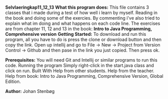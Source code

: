 **Selvlaeringkap11_12_13**
**What this program does:**
This file contains 3 classes that i made during a test of how well i learn by myself. Reading in the book and doing some of the exercies.
By commenting i've also tried to explain what im doing and what happens on each code line.
The exercises are from chapter 11, 12 and 13 in the book: **Intro to Java Programming, Comprehensive version**
**Getting Started:**
To download and run this program, all you have to do is press the clone or download button and then copy the link. Open up intellij and go to File -> New -> Project from Version Control -> Github and then pase in the link you just copied. Then press ok.

**Prerequisites:**
You will need Git and Intellij or similar programs to run this code.
Running the program Simply right-click in the start.java class and click on run.
Built With Help from other students. Help from the teacher. Help from book: Intro to Java Programming, Comprehensive Version, Global Edition.

**Author:**
Johan Stenbøg

